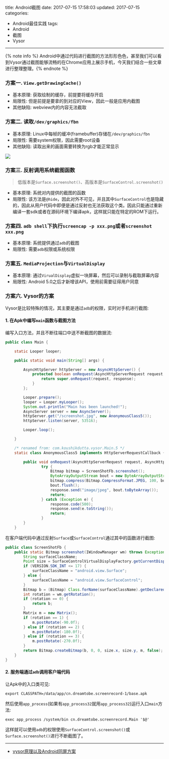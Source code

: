 title: Android截图
date: 2017-07-15 17:58:03
updated: 2017-07-15
categories:
- Android最佳实践
tags:
- Android
- 截图
- Vysor

---

{% note info %} Android中通过代码进行截图的方法形形色色，甚至我们可以看到Vysor通过截图能够流畅的在Chrome应用上展示手机，今天我们结合一些文章进行整理整理。{% endnote %}

<!-- more -->

### 方案一. `View.getDrawingCache()`

- 基本原理: 获取绘制的缓存，前提要将缓存开启
- 局限性: 但是前提是要拿的到对应的View，因此一般是应用内截图
- 其他缺陷: webview内的内容无法截取

### 方案二. 读取`/dev/graphics/fbn`

- 基本原理: Linux中每帧的缓冲(framebuffer)存储在`/dev/graphics/fbn`
- 局限性: 需要system权限，因此需要root设备
- 其他缺陷: 读取出来的画面需要转换为rgb才能正常显示

![](/img/android-screenshot-1.png)

### 方案三. 反射调用系统截图函数

> 低版本是`Surface.screenshot()`、高版本是`SurfaceControl.screenshot()`

- 基本原理: 系统对内提供的截图的函数
- 局限性: 该方法是`@hide`，因此对外不可见，并且其中`SurfaceControl`也是隐藏的，因此从用户代码中即便是通过反射也无法获取这个类。因此只能通过重新编译一套sdk或者在源码环境下编译apk，这样就只能在特定的ROM下运行。

### 方案四. `adb shell`下执行`screencap -p xxx.png`或者`screenshot xxx.png`

- 基本原理: 系统提供通过`adb`的截图
- 局限性: 需要`adb`权限或系统权限

### 方案五. `MediaProjection`与`VirtualDisplay`

- 基本原理: 通过`VirualDisplay`虚拟一块屏幕，然后可以录制与截取屏幕内容
- 局限性: Android 5.0之后才新增该API，使用前需要征得用户同意

### 方案六. Vysor的方案

Vysor是比较特殊的情况，其主要是通过`adb`的权限，实时对手机进行截图:

#### 1. 在Apk中编写`main`函数与截图方法

编写入口方法，并且不断往端口中送不断截图的数据流:

```java
public class Main {

    static Looper looper;

    public static void main(String[] args) {

        AsyncHttpServer httpServer = new AsyncHttpServer() {
            protected boolean onRequest(AsyncHttpServerRequest request, AsyncHttpServerResponse response) {
                return super.onRequest(request, response);
            }
        };

        Looper.prepare();
        looper = Looper.myLooper();
        System.out.println("Main has been launched!");
        AsyncServer server = new AsyncServer();
        httpServer.get("/screenshot.jpg", new AnonymousClass5());
        httpServer.listen(server, 53516);

        Looper.loop();

    }

    /* renamed from: com.koushikdutta.vysor.Main.5 */
    static class AnonymousClass5 implements HttpServerRequestCallback {

        public void onRequest(AsyncHttpServerRequest request, AsyncHttpServerResponse response) {
                try {
                    Bitmap bitmap = ScreenShotFb.screenshot();
                    ByteArrayOutputStream bout = new ByteArrayOutputStream();
                    bitmap.compress(Bitmap.CompressFormat.JPEG, 100, bout);
                    bout.flush();
                    response.send("image/jpeg", bout.toByteArray());
                    return;
                } catch (Exception e) {
                    response.code(500);
                    response.send(e.toString());
                    return;
                }
        }
    }
```

在客户端代码中通过反射`Surface`或`SurfaceControl`通过其中的函数进行截图:

```java
public class ScreenShotFb {
    public static Bitmap screenshot(IWindowManager wm) throws Exception {
        String surfaceClassName;
        Point size = SurfaceControlVirtualDisplayFactory.getCurrentDisplaySize(false);
        if (VERSION.SDK_INT <= 17) {
            surfaceClassName = "android.view.Surface";
        } else {
            surfaceClassName = "android.view.SurfaceControl";
        }
        Bitmap b = (Bitmap) Class.forName(surfaceClassName).getDeclaredMethod("screenshot", new Class[]{Integer.TYPE, Integer.TYPE}).invoke(null, new Object[]{Integer.valueOf(size.x), Integer.valueOf(size.y)});
        int rotation = wm.getRotation();
        if (rotation == 0) {
            return b;
        }
        Matrix m = new Matrix();
        if (rotation == 1) {
            m.postRotate(-90.0f);
        } else if (rotation == 2) {
            m.postRotate(-180.0f);
        } else if (rotation == 3) {
            m.postRotate(-270.0f);
        }
        return Bitmap.createBitmap(b, 0, 0, size.x, size.y, m, false);
    }
}
```

#### 2. 服务端通过`adb`调用客户端代码

让Apk中的入口类可见:

```shell
export CLASSPATH=/data/app/cn.dreamtobe.screenrecord-1/base.apk
```

然后使用`app_process`(如果有`app_process32`就用`app_process32`)运行入口`main`方法:

```shell
exec app_process /system/bin cn.dreamtobe.screenrecord.Main '$@'
```

这样就可以使用`adb`的权限使用`SurfaceControl.screenshot()`或`Surface.screenshot()`进行不断截图了。
 
---

- [vysor原理以及Android同屏方案](http://zke1ev3n.me/2016/07/02/vysor%E5%8E%9F%E7%90%86%E4%BB%A5%E5%8F%8AAndroid%E5%90%8C%E5%B1%8F%E6%96%B9%E6%A1%88/)